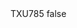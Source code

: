 <?xml version="1.0" encoding="UTF-8"?>
<CustomMetadata xmlns="http://soap.sforce.com/2006/04/metadata">
    <label>TXU785</label>
    <protected>false</protected>
</CustomMetadata>
